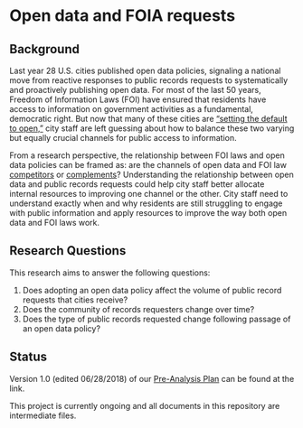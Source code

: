 # Open data and FOIA requests

## Background
Last year 28 U.S. cities published open data policies, signaling a national move from reactive responses to public records requests to systematically and proactively publishing open data. For most of the last 50 years, Freedom of Information Laws (FOI) have ensured that residents have access to information on government activities as a fundamental, democratic right. But now that many of these cities are [“setting the default to open,”](https://sunlightfoundation.com/opendataguidelines/) city staff are left guessing about how to balance these two varying but equally crucial channels for public access to information. 

From a research perspective, the relationship between FOI laws and open data policies can be framed as: are the channels of open data and FOI law [competitors](http://theconversation.com/could-the-open-government-movement-shut-the-door-on-freedom-of-information-92724) or [complements](https://webfoundation.org/2015/08/freedom-of-information-and-open-government-data-communities-could-benefit-from-closer-collaboration/)? Understanding the relationship between open data and public records requests could help city staff better allocate internal resources to improving one channel or the other. City staff need to understand exactly when and why residents are still struggling to engage with public information and apply resources to improve the way both open data and FOI laws work.

## Research Questions
This research aims to answer the following questions:
1. Does adopting an open data policy affect the volume of public record requests that cities receive?  
2. Does the community of records requesters change over time?
3. Does the type of public records requested change following passage of an open data policy?

## Status

Version 1.0 (edited 06/28/2018) of our [Pre-Analysis Plan](https://docs.google.com/document/d/17xsethpYkmrBeZ0PdREBaJElyvWHipCloIzI6B1PHPM/edit#) can be found at the link. 

This project is currently ongoing and all documents in this repository are intermediate files. 
